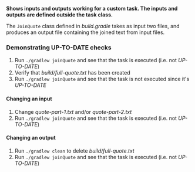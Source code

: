 **Shows inputs and outputs working for a custom task. The inputs and outputs are defined outside the task class.**

The `JoinQuote` class defined in *build.gradle* takes as input two files, and produces an output file
containing the joined text from input files.

### Demonstrating UP-TO-DATE checks

1. Run `./gradlew joinQuote` and see that the task is executed (i.e. not *UP-TO-DATE*)
1. Verify that *build/full-quote.txt* has been created
1. Run `./gradlew joinQuote` and see that the task is not executed since it's *UP-TO-DATE*

#### Changing an input
1. Change *quote-part-1.txt* and/or *quote-part-2.txt*
1. Run `./gradlew joinQuote` and see that the task is executed (i.e. not *UP-TO-DATE*)

#### Changing an output
1. Run `./gradlew clean` to delete *build/full-quote.txt*
1. Run `./gradlew joinQuote` and see that the task is executed (i.e. not *UP-TO-DATE*)